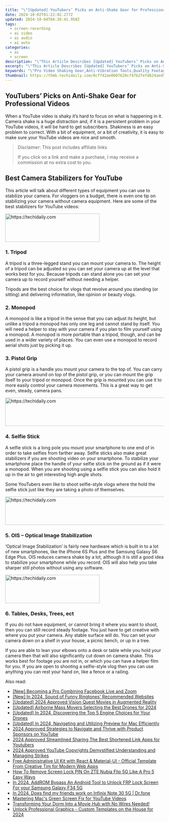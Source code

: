 ```yaml
---
title: "\"[Updated] YouTubers’ Picks on Anti-Shake Gear for Professional Videos\""
date: 2024-10-02T01:22:02.277Z
updated: 2024-10-04T04:26:41.958Z
tags: 
  - screen-recording
  - ai video
  - ai audio
  - ai auto
categories: 
  - ai
  - screen
description: "\"This Article Describes [Updated] YouTubers’ Picks on Anti-Shake Gear for Professional Videos\""
excerpt: "\"This Article Describes [Updated] YouTubers’ Picks on Anti-Shake Gear for Professional Videos\""
keywords: "\"Pro Video Shaking Gear,Anti-Vibration Tools,Quality Footage Tips,YouTube Producers' Choice,Stable Shoot Tech,Vlogger Equipment Guide,Professional Recording Accessories\""
thumbnail: https://thmb.techidaily.com/8cff42ae0b07628cf47b2fefd624aed56ec467c25aa15518d2e331ff9c28e273.jpg
---
```


## YouTubers’ Picks on Anti-Shake Gear for Professional Videos

When a YouTube video is shaky it’s hard to focus on what is happening in it. Camera shake is a huge distraction and, if it is a persistent problem in your YouTube videos, it will be hard to get subscribers. Shakiness is an easy problem to correct. With a bit of equipment, or a bit of creativity, it is easy to make sure your YouTube videos are nice and smooth.

>  Disclaimer: This post includes affiliate links
>
>  If you click on a link and make a purchase, I may receive a commission at no extra cost to you.
>

## Best Camera Stabilizers for YouTube

This article will talk about different types of equipment you can use to stabilize your camera. For vloggers on a budget, there is even one tip on stabilizing your camera without camera equipment. Here are some of the best stabilizers for YouTube videos:

<!-- affiliate ads begin -->
<a href="https://aligracehair.sjv.io/c/5597632/2080312/19272" target="_top" id="2080312">
  <img src="//a.impactradius-go.com/display-ad/19272-2080312" border="0" alt="https://techidaily.com" width="300" height="90"/>
</a>
<img height="0" width="0" src="https://aligracehair.sjv.io/i/5597632/2080312/19272" style="position:absolute;visibility:hidden;" border="0" />
<!-- affiliate ads end -->

### 1\. Tripod

A tripod is a three-legged stand you can mount your camera to. The height of a tripod can be adjusted so you can set your camera up at the level that works best for you. Because tripods can stand alone you can set your camera up to record yourself without needing a helper.

Tripods are the best choice for vlogs that revolve around you standing (or sitting) and delivering information, like opinion or beauty vlogs.

### 2\. Monopod

A monopod is like a tripod in the sense that you can adjust its height, but unlike a tripod a monopod has only one leg and cannot stand by itself. You will need a helper to stay with your camera if you plan to film yourself using a monopod. A monopod is more portable than a tripod, though, and can be used in a wider variety of places. You can even use a monopod to record aerial shots just by picking it up.

### 3\. Pistol Grip

A pistol grip is a handle you mount your camera to the top of. You can carry your camera around on top of the pistol grip, or you can mount the grip itself to your tripod or monopod. Once the grip is mounted you can use it to more easily control your camera movements. This is a great way to get even, steady, camera pans.

<!-- affiliate ads begin -->
<a href="https://appsumo.8odi.net/c/5597632/2043594/7443" target="_top" id="2043594">
  <img src="//a.impactradius-go.com/display-ad/7443-2043594" border="0" alt="https://techidaily.com" width="728" height="90"/>
</a>
<img height="0" width="0" src="https://appsumo.8odi.net/i/5597632/2043594/7443" style="position:absolute;visibility:hidden;" border="0" />
<!-- affiliate ads end -->

### 4\. Selfie Stick

A selfie stick is a long pole you mount your smartphone to one end of in order to take selfies from farther away. Selfie sticks also make great stabilizers if you are shooting video on your smartphone. To stabilize your smartphone place the handle of your selfie stick on the ground as if it were a monopod. When you are shooting using a selfie stick you can also hold it up in the air to get interesting high angle shots.

Some YouTubers even like to shoot selfie-style vlogs where the hold the selfie stick just like they are taking a photo of themselves.

<!-- affiliate ads begin -->
<a href="https://ephamedtechinc.pxf.io/c/5597632/2145009/26400" target="_top" id="2145009">
  <img src="//a.impactradius-go.com/display-ad/26400-2145009" border="0" alt="https://techidaily.com" width="728" height="90"/>
</a>
<img height="0" width="0" src="https://ephamedtechinc.pxf.io/i/5597632/2145009/26400" style="position:absolute;visibility:hidden;" border="0" />
<!-- affiliate ads end -->

### 5\. OIS – Optical Image Stabilization

‘Optical Image Stabilization’ is fairly new hardware which is built in to a lot of new smartphones, like the iPhone 6S Plus and the Samsung Galaxy S6 Edge Plus. OIS reduces camera shake by a lot, although it is still a good idea to stabilize your smartphone while you record. OIS will also help you take sharper still photos without using any software.

<!-- affiliate ads begin -->
<a href="https://laganoo.pxf.io/c/5597632/1528681/16446" target="_top" id="1528681">
  <img src="//a.impactradius-go.com/display-ad/16446-1528681" border="0" alt="https://techidaily.com" width="300" height="90"/>
</a>
<img height="0" width="0" src="https://laganoo.pxf.io/i/5597632/1528681/16446" style="position:absolute;visibility:hidden;" border="0" />
<!-- affiliate ads end -->

### 6\. Tables, Desks, Trees, ect

If you do not have equipment, or cannot bring it where you want to shoot, then you can still record steady footage. You just have to get creative with where you put your camera. Any stable surface will do. You can set your camera down on a shelf in your house, a picnic bench, or up in a tree.

If you are able to lean your elbows onto a desk or table while you hold your camera then that will also significantly cut down on camera shake. This works best for footage you are not in, or which you can have a helper film for you. If you are open to shooting a selfie-style vlog then you can use anything you can rest your hand on, like a fence or a railing.

<ins class="adsbygoogle"
     style="display:block"
     data-ad-format="autorelaxed"
     data-ad-client="ca-pub-7571918770474297"
     data-ad-slot="1223367746"></ins>

<ins class="adsbygoogle"
     style="display:block"
     data-ad-format="autorelaxed"
     data-ad-client="ca-pub-7571918770474297"
     data-ad-slot="1223367746"></ins>



<ins class="adsbygoogle"
     style="display:block"
     data-ad-client="ca-pub-7571918770474297"
     data-ad-slot="8358498916"
     data-ad-format="auto"
     data-full-width-responsive="true"></ins>


<span class="atpl-alsoreadstyle">Also read:</span>
<div><ul>
<li><a href="https://fox-helps.techidaily.com/new-becoming-a-pro-combining-facebook-live-and-zoom/"><u>[New] Becoming a Pro Combining Facebook Live and Zoom</u></a></li>
<li><a href="https://fox-helps.techidaily.com/new-in-2024-sound-of-funny-ringtones-recommended-websites/"><u>[New] In 2024, Sound of Funny Ringtones' Recommended Websites</u></a></li>
<li><a href="https://fox-helps.techidaily.com/updated-2024-approved-vision-quest-movies-in-augmented-reality/"><u>[Updated] 2024 Approved Vision Quest Movies in Augmented Reality</u></a></li>
<li><a href="https://fox-helps.techidaily.com/updated-airborne-mass-movers-selecting-the-best-drones-for-2024/"><u>[Updated] Airborne Mass Movers Selecting the Best Drones for 2024</u></a></li>
<li><a href="https://fox-helps.techidaily.com/updated-in-2024-discovering-the-top-5-engine-choices-for-your-drones/"><u>[Updated] In 2024, Discovering the Top 5 Engine Choices for Your Drones</u></a></li>
<li><a href="https://fox-helps.techidaily.com/updated-in-2024-navigating-and-utilizing-preview-for-mac-efficiently/"><u>[Updated] In 2024, Navigating and Utilizing Preview for Mac Efficiently</u></a></li>
<li><a href="https://fox-http.techidaily.com/2024-approved-strategies-to-navigate-and-thrive-with-product-sponsors-on-youtube/"><u>2024 Approved Strategies to Navigate and Thrive with Product Sponsors on YouTube</u></a></li>
<li><a href="https://youtube-blog.techidaily.com/approved-streamlined-sharing-the-best-shortened-link-apps-for-youtubers/"><u>2024 Approved Streamlined Sharing The Best Shortened Link Apps for Youtubers</u></a></li>
<li><a href="https://facebook-record-videos.techidaily.com/2024-approved-youtube-copyrights-demystified-understanding-and-managing-strikes/"><u>2024 Approved YouTube Copyrights Demystified Understanding and Managing Strikes</u></a></li>
<li><a href="https://discover-exceptional.techidaily.com/free-administrative-ui-kit-with-react-and-material-ui-official-template-from-creative-tim-for-modern-web-apps/"><u>Free Administrative UI Kit with React & Material-UI - Official Template From Creative Tim for Modern Web Apps</u></a></li>
<li><a href="https://unlock-android.techidaily.com/how-to-remove-screen-lock-pin-on-zte-nubia-flip-5g-like-a-pro-5-easy-ways-by-drfone-android/"><u>How To Remove Screen Lock PIN On ZTE Nubia Flip 5G Like A Pro 5 Easy Ways</u></a></li>
<li><a href="https://android-frp.techidaily.com/in-2024-addrom-bypass-an-android-tool-to-unlock-frp-lock-screen-for-your-samsung-galaxy-f34-5g-by-drfone-android/"><u>In 2024, AddROM Bypass An Android Tool to Unlock FRP Lock Screen For your Samsung Galaxy F34 5G</u></a></li>
<li><a href="https://location-social.techidaily.com/in-2024-does-find-my-friends-work-on-infinix-note-30-5g-drfone-by-drfone-virtual-android/"><u>In 2024, Does find my friends work on Infinix Note 30 5G | Dr.fone</u></a></li>
<li><a href="https://youtube-sure.techidaily.com/ring-macs-green-screen-fix-for-youtube-videos/"><u>Mastering Mac's Green Screen Fix for YouTube Videos</u></a></li>
<li><a href="https://tech-recovery.techidaily.com/1722898062354-transforming-your-dorm-into-a-movie-hub-with-no-wires-needed/"><u>Transforming Your Dorm Into a Movie Hub with No Wires Needed!</u></a></li>
<li><a href="https://fox-helps.techidaily.com/unlock-professional-graphics-custom-templates-on-the-house-for-2024/"><u>Unlock Professional Graphics - Custom Templates on the House for 2024</u></a></li>
</ul></div>

